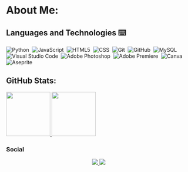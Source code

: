# About Me:


## Languages and Technologies ⌨️

![Python](https://img.shields.io/badge/-Python-05122A?style=flat&logo=python)&nbsp;
![JavaScript](https://img.shields.io/badge/-JavaScript-05122A?style=flat&logo=javascript)&nbsp;
![HTML5](https://img.shields.io/badge/-HTML-05122A?style=flat&logo=HTML5)&nbsp;
![CSS](https://img.shields.io/badge/-CSS-05122A?style=flat&logo=CSS3&logoColor=1572B6)&nbsp;
![Git](https://img.shields.io/badge/-Git-05122A?style=flat&logo=git)&nbsp;
![GitHub](https://img.shields.io/badge/-GitHub-05122A?style=flat&logo=github)&nbsp;
![MySQL](https://img.shields.io/badge/Mysql-05122A?style=flat&logo=mysql&labelColor=05122A)&nbsp;
![Visual Studio Code](https://img.shields.io/badge/-Visual%20Studio%20Code-05122A?style=flat&logo=visual-studio-code&logoColor=007ACC)&nbsp;
![Adobe Photoshop](https://img.shields.io/badge/Adobe%20Photoshop-05122A?style=flat&logo=adobephotoshop&labelColor=05122A)&nbsp;
![Adobe Premiere](https://img.shields.io/badge/Adobe%20Premiere-05122A?style=flat&logo=adobepremierepro&labelColor=05122A)&nbsp;
![Canva](https://img.shields.io/badge/Canva-05122A?style=flat&logo=canva&labelColor=05122A)&nbsp;
![Aseprite](https://img.shields.io/badge/Aseprite-05122A?style=flat&logo=aseprite&labelColor=05122A)&nbsp;

<!-- <a href="https://www.w3.org/html/" target="_blank"><img align="left" alt="HTML5" width="26px" src="https://raw.githubusercontent.com/github/explore/80688e429a7d4ef2fca1e82350fe8e3517d3494d/topics/html/html.png" /></a>
<a href="https://www.w3schools.com/css/" target="_blank"><img align="left" alt="CSS3" width="26px" src="https://raw.githubusercontent.com/github/explore/80688e429a7d4ef2fca1e82350fe8e3517d3494d/topics/css/css.png" /></a>
<a href="https://www.python.org" target="_blank"> <img align="left" alt="Python" width="26px" src="https://github.com/Aakarsh-B/trying-repos/blob/master/python-5.svg?raw=true"/></a>

<img align="left" alt="Visual Studio Code" width="26px" src="https://raw.githubusercontent.com/github/explore/80688e429a7d4ef2fca1e82350fe8e3517d3494d/topics/visual-studio-code/visual-studio-code.png"/> 
<a href="https://www.photoshop.com/en" target="_blank"> <img align="left" alt="Photoshop" width="26px" src="https://github.com/Aakarsh-B/trying-repos/blob/master/photoshop.png?raw=true"/></a> -->

<!-- ![Adobe After Effects](https://img.shields.io/badge/Adobe%20After%20Effects-05122A?style=flat&logo=adobeaftereffects&labelColor=05122A)&nbsp; -->
<!-- ![Static Badge](https://img.shields.io/badge/Krita-05122A?style=flat&logo=krita&labelColor=05122A)&nbsp; -->
<!-- <a href="https://www.adobe.com/in/products/illustrator.html" target="_blank"> <img align="left" alt="Illustrator" width="26px" src="https://github.com/Aakarsh-B/trying-repos/blob/master/illustrator.png?raw=true"/> </a>  -->

## GitHub Stats:

<a href="https://www.linkedin.com/in/renan-r-resende/">
    <img height="120px" src="https://github-readme-stats.vercel.app/api?username=Renanzinhu&hide_title=true&border=true&show_icons=true&include_all_commits=true&count_private=true&line_height=21&text_color=000&bg_color=0,000000,434343,bdbdbd&theme=shadow_red"/>
    <img height="120px" src="https://github-readme-stats.vercel.app/api/top-langs/?username=Renanzinhu&hide=html&hide_title=true&border=true&layout=compact&langs_count=6&exclude_repo=comp426,Redventures-Movie-Quotes&text_color=000&bg_color=0,000000,434343,bdbdbd&theme=shadow_red"/>
</a>


 ### Social

<p align="center">
	<a href="">
		<img src="https://img.shields.io/badge/Gmail-D14836?style=for-the-badge&logo=gmail&logoColor=white" />
	</a>
	<a href="http://discordapp.com/users/285194406133366784">
		<img src="https://img.shields.io/badge/Discord-5865F2?style=for-the-badge&logo=discord&logoColor=white" />
	</a>
</p>



<!-- ### Now Playing 🎧 -->

<!--[![Spotify](https://novatorem-git-main-renanzinhus-projects.vercel.app/api/spotify)](https://open.spotify.com/user/21c6eqt7335lzcl34kzty2kdi)<br/> -->